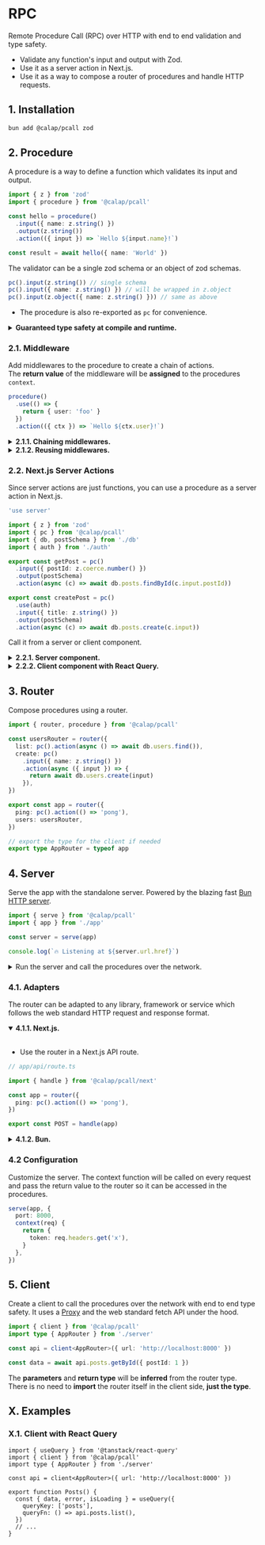 # RPC

Remote Procedure Call (RPC) over HTTP with end to end validation and type safety.

- Validate any function's input and output with Zod.
- Use it as a server action in Next.js.
- Use it as a way to compose a router of procedures and handle HTTP requests.

## 1. Installation

```bash
bun add @calap/pcall zod
```

## 2. Procedure

A procedure is a way to define a function which validates its input and output.

```ts
import { z } from 'zod'
import { procedure } from '@calap/pcall'

const hello = procedure()
  .input({ name: z.string() })
  .output(z.string())
  .action(({ input }) => `Hello ${input.name}!`)

const result = await hello({ name: 'World' })
```

The validator can be a single zod schema or an object of zod schemas.

```ts
pc().input(z.string()) // single schema
pc().input({ name: z.string() }) // will be wrapped in z.object
pc().input(z.object({ name: z.string() })) // same as above
```

- The procedure is also re-exported as `pc` for convenience.

<details>
<summary>
  <b>Guaranteed type safety at compile and runtime.</b>
</summary></br>

- If the input is provided, the input value will be inferred and validated accordingly.

```ts
const hello = procedure()
  .input(z.string())
  .action(() => {})

hello(1) // error: expected string, got number
```

- If the output is provided, the return value of the action will be inferred and validated accordingly.

```ts
procedure()
  .output(z.string())
  .action(() => 1) // error: expected string, got number
```

</details>

### 2.1. Middleware

Add middlewares to the procedure to create a chain of actions.<br>
The **return value** of the middleware will be **assigned** to the procedures `context`.

```ts
procedure()
  .use(() => {
    return { user: 'foo' }
  })
  .action(({ ctx }) => `Hello ${ctx.user}!`)
```

<details>
<summary>
  <b>2.1.1. Chaining middlewares.</b>
</summary></br>

- Think of it as a pipeline where the context is passed from one middleware to another.

```ts
async function auth() {
  const session = await getSession() // -> { user } | null
  if (!session) throw new Error('Unauthorized')
  return { user: session.user } // infer non-null user
}

function admin({ ctx }) {
  if (ctx.user.role !== 'admin') {
    throw new Error('Forbidden')
  }
  return ctx
}

procedure()
  .use(auth)
  .use(admin)
  .action(({ ctx }) => {
    console.log('Admin:', ctx.user.name)
  })
```

</details>

<details>
<summary>
  <b>2.1.2. Reusing middlewares.</b>
</summary></br>

- Define a middleware once and reuse it across multiple procedures.

```ts
const authed = procedure().use(auth)

const hello = authed.action(({ ctx }) => `Hello ${ctx.user}!`)
const bye = authed.action(({ ctx }) => `Bye ${ctx.user}!`)
```

</details>

### 2.2. Next.js Server Actions

Since server actions are just functions, you can use a procedure as a server action in Next.js.

```ts
'use server'

import { z } from 'zod'
import { pc } from '@calap/pcall'
import { db, postSchema } from './db'
import { auth } from './auth'

export const getPost = pc()
  .input({ postId: z.coerce.number() })
  .output(postSchema)
  .action(async (c) => await db.posts.findById(c.input.postId))

export const createPost = pc()
  .use(auth)
  .input({ title: z.string() })
  .output(postSchema)
  .action(async (c) => await db.posts.create(c.input))
```

Call it from a server or client component.

<details>
<summary>
  <b>2.2.1. Server component.</b>
</summary>

```tsx
// app/posts/[id]/page.tsx

import { getPost } from '@/actions'

export default async function Page({ params }) {
  const post = await getPost({ postId: params.id })

  return <div>{post.title}</div>
}
```

</details>

<details>
<summary>
  <b>2.2.2. Client component with React Query.</b>
</summary>

```tsx
// components/post-form.tsx

'use client'

import { useMutation } from '@tanstack/react-query'
import { createPost } from '@/actions'

export function PostForm() {
  const [title, setTitle] = useState('')

  const { mutate, error, isPending } = useMutation({
    mutationKey: ['create-post'],
    mutationFn: createPost,
  })

  return (
    <form
      onSubmit={(e) => {
        e.preventDefault()
        mutate({ title })
      }}
    >
      <input value={title} onChange={(e) => setTitle(e.target.value)} />
      {error && <div>{error.message}</div>}
      <button type="submit" disabled={isPending}>
        Submit
      </button>
    </form>
  )
}
```

</details>

## 3. Router

Compose procedures using a router.

```ts
import { router, procedure } from '@calap/pcall'

const usersRouter = router({
  list: pc().action(async () => await db.users.find()),
  create: pc()
    .input({ name: z.string() })
    .action(async ({ input }) => {
      return await db.users.create(input)
    }),
})

export const app = router({
  ping: pc().action(() => 'pong'),
  users: usersRouter,
})

// export the type for the client if needed
export type AppRouter = typeof app
```

## 4. Server

Serve the app with the standalone server. Powered by the blazing fast [Bun HTTP server](https://bun.sh/docs/api/http).

```ts
import { serve } from '@calap/pcall'
import { app } from './app'

const server = serve(app)

console.log(`🔥 Listening at ${server.url.href}`)
```

<details>
<summary>
  Run the server and call the procedures over the network.
</summary>

```bash
bun run server.ts

curl -X POST 'localhost:8000?p=ping' # -> pong

curl -X POST 'localhost:8000?p=users.list' # -> [...]
```

</details>

### 4.1. Adapters

The router can be adapted to any library, framework or service which follows the web standard HTTP request and response format.

<details open>
<summary>
  <b>4.1.1. Next.js.</b>
</summary></br>

- Use the router in a Next.js API route.

```ts
// app/api/route.ts

import { handle } from '@calap/pcall/next'

const app = router({
  ping: pc().action(() => 'pong'),
})

export const POST = handle(app)
```

</details>

<details>
<summary>
  <b>4.1.2. Bun.</b>
</summary></br>

- This is what the standalone server uses under the hood.

```ts
import { handle } from '@calap/pcall/bun'

const app = router({
  ping: pc().action(() => 'pong'),
})

export default handle(app)
```

</details>

### 4.2 Configuration

Customize the server. The context function will be called on every request and pass the return value to the router so it can be accessed in the procedures.

```ts
serve(app, {
  port: 8000,
  context(req) {
    return {
      token: req.headers.get('x'),
    }
  },
})
```

## 5. Client

Create a client to call the procedures over the network with end to end type safety. It uses a [Proxy](https://developer.mozilla.org/en-US/docs/Web/JavaScript/Reference/Global_Objects/Proxy) and the web standard fetch API under the hood.

```ts
import { client } from '@calap/pcall'
import type { AppRouter } from './server'

const api = client<AppRouter>({ url: 'http://localhost:8000' })

const data = await api.posts.getById({ postId: 1 })
```

The **parameters** and **return type** will be **inferred** from the router type.</br>
There is no need to **import** the router itself in the client side, **just the type**.

## X. Examples

### X.1. Client with React Query

```tsx
import { useQuery } from '@tanstack/react-query'
import { client } from '@calap/pcall'
import type { AppRouter } from './server'

const api = client<AppRouter>({ url: 'http://localhost:8000' })

export function Posts() {
  const { data, error, isLoading } = useQuery({
    queryKey: ['posts'],
    queryFn: () => api.posts.list(),
  })
  // ...
}
```
